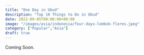 ```yaml
---
title: "One Day in Ubud"
description: "Top 10 Things to Do in Ubud"
date: 2022-09-05T00:00:00+00:00
image: "/images/asia/indonesia/four-days-lombok-flores.jpeg"
category: ["Popular","Asia"]
draft: true
---
```

Coming Soon.
